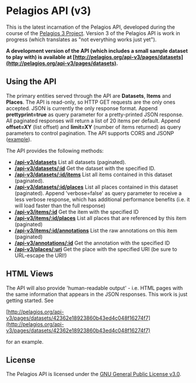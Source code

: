 # Pelagios API (v3)

This is the latest incarnation of the Pelagios API, developed during the course of the 
[Pelagios 3 Project](http://pelagios-project.blogspot.co.uk). Version 3 of the Pelagios API
is work in progress (which translates as "not everything works just yet").

__A development version of the API (which includes a small sample dataset to play with) is 
available at [http://pelagios.org/api-v3/pages/datasets](http://pelagios.org/api-v3/pages/datasets).__

## Using the API

The primary entities served through the API are __Datasets__, __Items__ and __Places__. The API is read-only,
so HTTP GET requests are the only ones accepted. JSON is currently the only response format. Append __prettyprint=true__ 
as query parameter for a pretty-printed JSON response. All paginated responses will return a list
of 20 items per default. Append __offset=XY__ (list offset) and __limit=XY__ (number of items returned) as query
parameters to control pagination. The API supports CORS and JSONP ([example](http://pelagios.org/api-v3/datasets?callback=myHandler)).

The API provides the following methods:

* __[/api-v3/datasets](http://pelagios.org/api-v3/datasets?prettyprint=true)__ List all datasets (paginated).
* __[/api-v3/datasets/:id](http://pelagios.org/api-v3/datasets/174524047516a97f0ba45d4af5e485dd?prettyprint=true)__  Get the dataset with the specified ID.
* __[/api-v3/datasets/:id/items](http://pelagios.org/api-v3/datasets/174524047516a97f0ba45d4af5e485dd/items?prettyprint=true)__ List all items contained in this dataset (paginated).
* __[/api-v3/datasets/:id/places](http://pelagios.org/api-v3/datasets/174524047516a97f0ba45d4af5e485dd/places?prettyprint=true)__ List all places contained in this dataset (paginated). Append 'verbose=false' as query parameter to receive a less verbose response, which has additional performance benefits (i.e. it will load faster than the full response)
* __[/api-v3/items/:id](http://pelagios.org/api-v3/items/bae00692d9a64e3e947bd5819102d01d?prettyprint=true)__ Get the item with the specified ID
* __[/api-v3/items/:id/places](http://pelagios.org/api-v3/items/bae00692d9a64e3e947bd5819102d01d/places?prettyprint=true)__ List all places that are referenced by this item (paginated)
* __[/api-v3/items/:id/annotations](http://pelagios.org/api-v3/items/bae00692d9a64e3e947bd5819102d01d/annotations?prettyprint=true)__ List the raw annotations on this item (paginated)
* __[/api-v3/annotations/:id](http://pelagios.org/api-v3/annotations/39dae3ef-b40e-4535-99df-f02c5e507659)__ Get the annotation with the specified ID
* __[/api-v3/places/:uri](http://pelagios.org/api-v3/places/http%3A%2F%2Fpleiades.stoa.org%2Fplaces%2F658381?prettyprint=true)__ Get the place with the specified URI (be sure to URL-escape the URI!)

## HTML Views

The API will also provide 'human-readable output' - i.e. HTML pages with the same information that
appears in the JSON responses. This work is just getting started. See

[http://pelagios.org/api-v3/pages/datasets/42362e18923860b43ed4c048f16274f7](http://pelagios.org/api-v3/pages/datasets/42362e18923860b43ed4c048f16274f7)

for an example.

## License

The Pelagios API is licensed under the [GNU General Public License v3.0](http://www.gnu.org/licenses/gpl.html).
